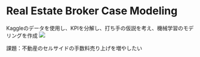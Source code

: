 # Real Estate Broker Case Modeling

Kaggleのデータを使用し、KPIを分解し、打ち手の仮説を考え、機械学習のモデリングを作成
<img src="images/house_sales">

課題：不動産のセルサイドの手数料売り上げを増やしたい
